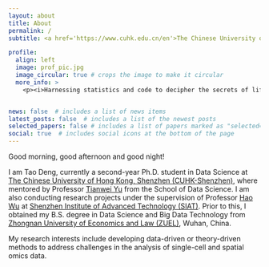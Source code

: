 ```yaml
---
layout: about
title: About
permalink: /
subtitle: <a href='https://www.cuhk.edu.cn/en'>The Chinese University of Hong Kong, Shenzhen</a>, Guangdong, China

profile:
  align: left
  image: prof_pic.jpg
  image_circular: true # crops the image to make it circular
  more_info: >
    <p><i>Harnessing statistics and code to decipher the secrets of life.</i></p>


news: false  # includes a list of news items
latest_posts: false  # includes a list of the newest posts
selected_papers: false # includes a list of papers marked as "selected={true}"
social: true  # includes social icons at the bottom of the page
---
```


Good morning, good afternoon and good night! 

I am Tao Deng, currently a second-year Ph.D. student in Data Science at [The Chinese University of Hong Kong, Shenzhen (CUHK-Shenzhen)](https://www.cuhk.edu.cn/en), where mentored by Professor [Tianwei Yu](https://mypage.cuhk.edu.cn/academics/yutianwei/) from the School of Data Science. I am also conducting research projects under the supervision of Professor [Hao Wu](https://www.haowulab.org/) at [Shenzhen Institute of Advanced Technology (SIAT)](https://english.siat.ac.cn/). <!-- I am also involved in a joint training program between the Shenzhen Research Institute of Big Data (SRIBD) and CUHK-Shenzhen. --> Prior to this, I obtained my B.S. degree in Data Science and Big Data Technology from [Zhongnan University of Economics and Law (ZUEL)](http://english.zuel.edu.cn/), Wuhan, China.

My research interests include developing data-driven or theory-driven methods to address challenges in the analysis of single-cell and spatial omics data.
